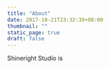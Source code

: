 ```yaml
---
title: "About"
date: 2017-10-21T23:32:39+08:00
thumbnail: ""
static_page: true
draft: false
---
```


Shineright Studio is 